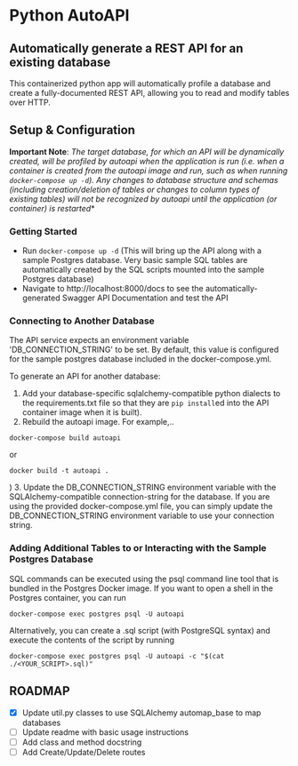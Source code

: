 # Python AutoAPI
## Automatically generate a REST API for an existing database
This containerized python app will automatically profile a database and create a fully-documented REST API, allowing you to read and modify tables over HTTP.  

## Setup & Configuration

**Important Note**: *The target database, for which an API will be dynamically created, will be profiled by autoapi when the application is run (i.e. when a container is created from the autoapi image and run, such as when running `docker-compose up -d`).  Any changes to database structure and schemas (including creation/deletion of tables or changes to column types of existing tables) will not be recognized by autoapi until the application (or container) is restarted**

### **Getting Started**
- Run `docker-compose up -d` (This will bring up the API along with a sample Postgres database.  Very basic sample SQL tables are automatically created by the SQL scripts mounted into the sample Postgres database)
- Navigate to http://localhost:8000/docs to see the automatically-generated Swagger API Documentation and test the API

### **Connecting to Another Database**
The API service expects an environment variable 'DB_CONNECTION_STRING' to be set.  By default, this value is configured for the sample postgres database included in the docker-compose.yml.  

To generate an API for another database: 
1. Add your database-specific sqlalchemy-compatible python dialects to the requirements.txt file so that they are `pip install`ed into the API container image when it is built).
2. Rebuild the autoapi image. For example,..
```
docker-compose build autoapi
``` 
or 
```
docker build -t autoapi .
```
)
3. Update the DB_CONNECTION_STRING environment variable with the SQLAlchemy-compatible connection-string for the database.  If you are using the provided docker-compose.yml file, you can simply update the DB_CONNECTION_STRING environment variable to use your connection string.
 

### **Adding Additional Tables to or Interacting with the Sample Postgres Database**
SQL commands can be executed using the psql command line tool that is bundled in the Postgres Docker image.  If you want to open a shell in the Postgres container, you can run
 ```
 docker-compose exec postgres psql -U autoapi
 ```  
 Alternatively, you can create a .sql script (with PostgreSQL syntax) and execute the contents of the script by running 
 ```
 docker-compose exec postgres psql -U autoapi -c "$(cat ./<YOUR_SCRIPT>.sql)"
 ```

## ROADMAP
- [x] Update util.py classes to use SQLAlchemy automap_base to map databases
- [ ] Update readme with basic usage instructions
- [ ] Add class and method docstring
- [ ] Add Create/Update/Delete routes